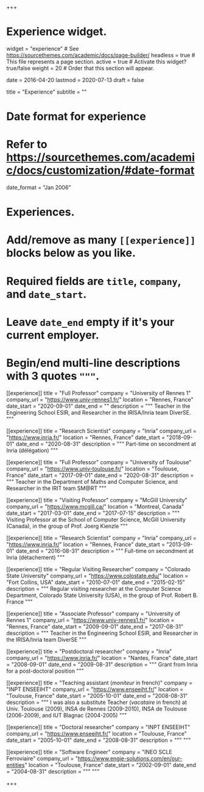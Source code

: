 +++
# Experience widget.
widget = "experience"  # See https://sourcethemes.com/academic/docs/page-builder/
headless = true  # This file represents a page section.
active = true  # Activate this widget? true/false
weight = 20  # Order that this section will appear.

date = 2016-04-20
lastmod = 2020-07-13
draft = false

title = "Experience"
subtitle = ""

# Date format for experience
#   Refer to https://sourcethemes.com/academic/docs/customization/#date-format
date_format = "Jan 2006"

# Experiences.
#   Add/remove as many `[[experience]]` blocks below as you like.
#   Required fields are `title`, `company`, and `date_start`.
#   Leave `date_end` empty if it's your current employer.
#   Begin/end multi-line descriptions with 3 quotes `"""`.
[[experience]]
  title = "Full Professor"
  company = "University of Rennes 1"
  company_url = "https://www.univ-rennes1.fr/"
  location = "Rennes, France"
  date_start = "2020-09-01"
  date_end = ""
  description = """ Teacher in the Engineering School ESIR, and Researcher in the IRISA/Inria team DiverSE. """

[[experience]]
  title = "Research Scientist"
  company = "Inria"
  company_url = "https://www.inria.fr/"
  location = "Rennes, France"
  date_start = "2018-09-01"
  date_end = "2020-08-31"
  description = """ Part-time on secondment at Inria (délégation) """

[[experience]]
  title = "Full Professor"
  company = "University of Toulouse"
  company_url = "https://www.univ-toulouse.fr/"
  location = "Toulouse, France"
  date_start = "2017-09-01"
  date_end = "2020-08-31"
  description = """ Teacher in the Department of Maths and Computer Science, and Researcher in the IRIT team SM@RT """

[[experience]]
  title = "Visiting Professor"
  company = "McGill University"
  company_url = "https://www.mcgill.ca/"
  location = "Montreal, Canada"
  date_start = "2017-03-01"
  date_end = "2017-07-15"
  description = """ Visiting Professor at the School of Computer Science, McGill University (Canada), in the group of Prof. Joerg Kienzle """

[[experience]]
  title = "Research Scientist"
  company = "Inria"
  company_url = "https://www.inria.fr/"
  location = "Rennes, France"
  date_start = "2013-09-01"
  date_end = "2016-08-31"
  description = """ Full-time on secondment at Inria (détachement) """

[[experience]]
  title = "Regular Visiting Researcher"
  company = "Colorado State University"
  company_url = "https://www.colostate.edu/"
  location = "Fort Collins, USA"
  date_start = "2010-07-01"
  date_end = "2015-02-15"
  description = """ Regular visiting researcher at the Computer Science Department, Colorado State University (USA), in the group of Prof. Robert B. France """

[[experience]]
  title = "Associate Professor"
  company = "University of Rennes 1"
  company_url = "https://www.univ-rennes1.fr/"
  location = "Rennes, France"
  date_start = "2009-09-01"
  date_end = "2017-08-31"
  description = """ Teacher in the Engineering School ESIR, and Researcher in the IRISA/Inria team DiverSE """

[[experience]]
  title = "Postdoctoral researcher"
  company = "Inria"
  company_url = "https://www.inria.fr/"
  location = "Nantes, France"
  date_start = "2008-09-01"
  date_end = "2009-08-31"
  description = """ Grant from Inria for a post-doctoral position """

[[experience]]
  title = "Teaching assistant (<em>moniteur</em> in french)"
  company = "INPT ENSEEIHT"
  company_url = "https://www.enseeiht.fr/"
  location = "Toulouse, France"
  date_start = "2005-10-01"
  date_end = "2008-08-31"
  description = """ I was also a substitute Teacher (<em>vacataire</em> in french) at Univ. Toulouse (2009), INSA de Rennes (2009-2010), INSA de Toulouse (2006-2009), and IUT Blagnac (2004-2005) """

[[experience]]
  title = "Doctoral researcher"
  company = "INPT ENSEEIHT"
  company_url = "https://www.enseeiht.fr/"
  location = "Toulouse, France"
  date_start = "2005-10-01"
  date_end = "2008-08-31"
  description = """  """

[[experience]]
  title = "Software Engineer"
  company = "INEO SCLE Ferroviaire"
  company_url = "https://www.engie-solutions.com/en/our-entities"
  location = "Toulouse, France"
  date_start = "2002-09-01"
  date_end = "2004-08-31"
  description = """  """

+++